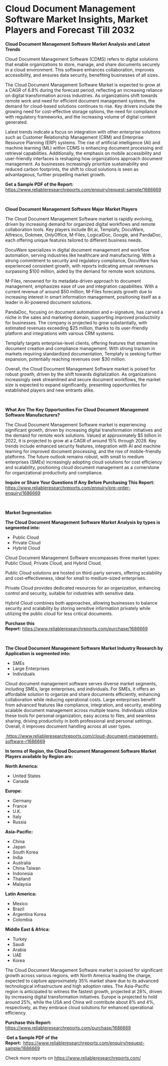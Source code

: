 <p><h1>Cloud Document Management Software Market Insights, Market Players and Forecast Till 2032</h1></p><p><strong>Cloud Document Management Software Market Analysis and Latest Trends</strong></p>
<p><p>Cloud Document Management Software (CDMS) refers to digital solutions that enable organizations to store, manage, and share documents securely in a cloud environment. This software enhances collaboration, improves accessibility, and ensures data security, benefiting businesses of all sizes. </p><p>The Cloud Document Management Software Market is expected to grow at a CAGR of 6.8% during the forecast period, reflecting an increasing reliance on digital transformation across industries. As organizations shift towards remote work and need for efficient document management systems, the demand for cloud-based solutions continues to rise. Key drivers include the growing need for cost-effective storage options, the need for compliance with regulatory frameworks, and the increasing volume of digital content generated.</p><p>Latest trends indicate a focus on integration with other enterprise solutions such as Customer Relationship Management (CRM) and Enterprise Resource Planning (ERP) systems. The rise of artificial intelligence (AI) and machine learning (ML) within CDMS is enhancing document processing and retrieval capabilities. Additionally, the emphasis on mobile accessibility and user-friendly interfaces is reshaping how organizations approach document management. As businesses increasingly prioritize sustainability and reduced carbon footprints, the shift to cloud solutions is seen as advantageous, further propelling market growth.</p></p>
<p><strong>Get a Sample PDF of the Report:&nbsp;</strong> <a href="https://www.reliableresearchreports.com/enquiry/request-sample/1686669?utm_campaign=2953&utm_medium=2&utm_source=Github&utm_content=ia&utm_term=26032025&utm_id=cloud-document-management-software">https://www.reliableresearchreports.com/enquiry/request-sample/1686669</a></p>
<p>&nbsp;</p>
<p><strong>Cloud Document Management Software Major Market Players</strong></p>
<p><p>The Cloud Document Management Software market is rapidly evolving, driven by increasing demand for organized digital workflows and remote collaboration tools. Key players include Bit.ai, Templafy, DocuWare, Alfresco, Dokmee, OnlyOffice, M-Files, LogicalDoc, Google, and PandaDoc, each offering unique features tailored to different business needs.</p><p>DocuWare specializes in digital document management and workflow automation, serving industries like healthcare and manufacturing. With a strong commitment to security and regulatory compliance, DocuWare has experienced consistent growth, with reports indicating annual revenues surpassing $100 million, aided by the demand for remote work solutions.</p><p>M-Files, renowned for its metadata-driven approach to document management, emphasizes ease of use and integration capabilities. With a current revenue of around $50 million, M-Files forecasts growth due to increasing interest in smart information management, positioning itself as a leader in AI-powered document solutions.</p><p>PandaDoc, focusing on document automation and e-signature, has carved a niche in the sales and marketing domain, supporting improved productivity for businesses. The company is projected to grow substantially, with estimated revenues exceeding $25 million, thanks to its user-friendly platform and integrations with various CRM systems.</p><p>Templafy targets enterprise-level clients, offering features that streamline document creation and compliance management. With strong traction in markets requiring standardized documentation, Templafy is seeking further expansion, potentially reaching revenues over $30 million.</p><p>Overall, the Cloud Document Management Software market is poised for robust growth, driven by the shift towards digitalization. As organizations increasingly seek streamlined and secure document workflows, the market size is expected to expand significantly, presenting opportunities for established players and new entrants alike.</p></p>
<p>&nbsp;</p>
<p><strong>What Are The Key Opportunities For Cloud Document Management Software Manufacturers?</strong></p>
<p><p>The Cloud Document Management Software market is experiencing significant growth, driven by increasing digital transformation initiatives and the demand for remote work solutions. Valued at approximately $5 billion in 2022, it is projected to grow at a CAGR of around 15% through 2028. Key trends include enhanced security features, integration with AI and machine learning for improved document processing, and the rise of mobile-friendly platforms. The future outlook remains robust, with small to medium enterprises (SMEs) increasingly adopting cloud solutions for cost efficiency and scalability, positioning cloud document management as a cornerstone for organizational productivity and compliance.</p></p>
<p><strong>Inquire or Share Your Questions If Any Before Purchasing This Report:</strong> <a href="https://www.reliableresearchreports.com/enquiry/pre-order-enquiry/1686669?utm_campaign=2953&utm_medium=2&utm_source=Github&utm_content=ia&utm_term=26032025&utm_id=cloud-document-management-software">https://www.reliableresearchreports.com/enquiry/pre-order-enquiry/1686669</a></p>
<p>&nbsp;</p>
<p><strong>Market Segmentation</strong></p>
<p><strong>The Cloud Document Management Software Market Analysis by types is segmented into:</strong></p>
<p><ul><li>Public Cloud</li><li>Private Cloud</li><li>Hybrid Cloud</li></ul></p>
<p><p>Cloud Document Management Software encompasses three market types: Public Cloud, Private Cloud, and Hybrid Cloud. </p><p>Public Cloud solutions are hosted on third-party servers, offering scalability and cost-effectiveness, ideal for small to medium-sized enterprises. </p><p>Private Cloud provides dedicated resources for an organization, enhancing control and security, suitable for industries with sensitive data. </p><p>Hybrid Cloud combines both approaches, allowing businesses to balance security and scalability by storing sensitive information privately while utilizing the public cloud for less critical documents.</p></p>
<p><strong>Purchase this Report:&nbsp;</strong><a href="https://www.reliableresearchreports.com/purchase/1686669?utm_campaign=2953&utm_medium=2&utm_source=Github&utm_content=ia&utm_term=26032025&utm_id=cloud-document-management-software">https://www.reliableresearchreports.com/purchase/1686669</a></p>
<p>&nbsp;</p>
<p><strong>The Cloud Document Management Software Market Industry Research by Application is segmented into:</strong></p>
<p><ul><li>SMEs</li><li>Large Enterprises</li><li>Individuals</li></ul></p>
<p><p>Cloud document management software serves diverse market segments, including SMEs, large enterprises, and individuals. For SMEs, it offers an affordable solution to organize and share documents efficiently, enhancing collaboration while reducing operational costs. Large enterprises benefit from advanced features like compliance, integration, and security, enabling scalable document management across multiple teams. Individuals utilize these tools for personal organization, easy access to files, and seamless sharing, driving productivity in both professional and personal settings. Overall, it improves document handling across all user types.</p></p>
<p><a href="https://www.reliableresearchreports.com/cloud-document-management-software-r1686669?utm_campaign=2953&utm_medium=2&utm_source=Github&utm_content=ia&utm_term=26032025&utm_id=cloud-document-management-software">&nbsp;https://www.reliableresearchreports.com/cloud-document-management-software-r1686669</a></p>
<p><strong>In terms of Region, the Cloud Document Management Software Market Players available by Region are:</strong></p>
<p>
    <p> <strong> North America: </strong>
        <ul>
            <li>United States</li>
            <li>Canada</li>
        </ul>
        </p> 
    <p> <strong> Europe: </strong>
        <ul>
            <li>Germany</li>
            <li>France</li>
            <li>U.K.</li>
            <li>Italy</li>
            <li>Russia</li>
        </ul>
        </p> 
    <p> <strong> Asia-Pacific: </strong>
        <ul>
            <li>China</li>
            <li>Japan</li>
            <li>South Korea</li>
            <li>India</li>
            <li>Australia</li>
            <li>China Taiwan</li>
            <li>Indonesia</li>
            <li>Thailand</li>
            <li>Malaysia</li>
        </ul>
        </p> 
    <p> <strong> Latin America: </strong>
        <ul>
            <li>Mexico</li>
            <li>Brazil</li>
            <li>Argentina Korea</li>
            <li>Colombia</li>
        </ul>
        </p> 
    <p> <strong> Middle East & Africa: </strong>
        <ul>
            <li>Turkey</li>
            <li>Saudi</li>
            <li>Arabia</li>
            <li>UAE</li>
            <li>Korea</li>
        </ul>
    </p>
    </p>
<p><p>The Cloud Document Management Software market is poised for significant growth across various regions, with North America leading the charge, expected to capture approximately 35% market share due to its advanced technological infrastructure and high adoption rates. The Asia-Pacific region is anticipated to witness the fastest growth, projected at 28%, driven by increasing digital transformation initiatives. Europe is projected to hold around 25%, while the USA and China will contribute about 8% and 4%, respectively, as they embrace cloud solutions for enhanced operational efficiency.</p></p>
<p><strong>Purchase this Report: </strong><a href="https://www.reliableresearchreports.com/purchase/1686669?utm_campaign=2953&utm_medium=2&utm_source=Github&utm_content=ia&utm_term=26032025&utm_id=cloud-document-management-software">https://www.reliableresearchreports.com/purchase/1686669</a></p>
<p>&nbsp;<strong>Get a Sample PDF of the Report:&nbsp;&nbsp;</strong><a href="https://www.reliableresearchreports.com/enquiry/request-sample/1686669?utm_campaign=2953&utm_medium=2&utm_source=Github&utm_content=ia&utm_term=26032025&utm_id=cloud-document-management-software">https://www.reliableresearchreports.com/enquiry/request-sample/1686669</a></p>
<p><strong></strong></p>
<p>Check more reports on <a href="https://www.reliableresearchreports.com/?utm_campaign=2953&utm_medium=2&utm_source=Github&utm_content=ia&utm_term=26032025&utm_id=cloud-document-management-software">https://www.reliableresearchreports.com/</a></p>
